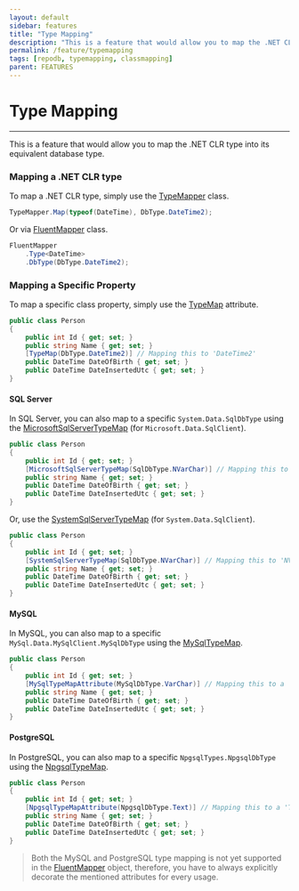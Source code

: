 ```yaml
---
layout: default
sidebar: features
title: "Type Mapping"
description: "This is a feature that would allow you to map the .NET CLR type into its equivalent database type."
permalink: /feature/typemapping
tags: [repodb, typemapping, classmapping]
parent: FEATURES
---
```


# Type Mapping

---

This is a feature that would allow you to map the .NET CLR type into its equivalent database type.

### Mapping a .NET CLR type

To map a .NET CLR type, simply use the [TypeMapper](/mapper/typemapper) class.

```csharp
TypeMapper.Map(typeof(DateTime), DbType.DateTime2);
```

Or via [FluentMapper](/mapper/fluentmapper) class.

```csharp
FluentMapper
    .Type<DateTime>
    .DbType(DbType.DateTime2);
```

### Mapping a Specific Property

To map a specific class property, simply use the [TypeMap](/attribute/typemap) attribute.

```csharp
public class Person
{
	public int Id { get; set; }
	public string Name { get; set; }
	[TypeMap(DbType.DateTime2)] // Mapping this to 'DateTime2'
	public DateTime DateOfBirth { get; set; }
	public DateTime DateInsertedUtc { get; set; }
}
```

#### SQL Server

In SQL Server, you can also map to a specific `System.Data.SqlDbType` using the [MicrosoftSqlServerTypeMap](/attribute/microsoftsqlservertypemap) (for `Microsoft.Data.SqlClient`).

```csharp
public class Person
{
	public int Id { get; set; }
	[MicrosoftSqlServerTypeMap(SqlDbType.NVarChar)] // Mapping this to 'NVarChar'
	public string Name { get; set; }
	public DateTime DateOfBirth { get; set; }
	public DateTime DateInsertedUtc { get; set; }
}
```

Or, use the [SystemSqlServerTypeMap](/attribute/systemsqlservertypemap) (for `System.Data.SqlClient`).

```csharp
public class Person
{
	public int Id { get; set; }
	[SystemSqlServerTypeMap(SqlDbType.NVarChar)] // Mapping this to 'NVarChar'
	public string Name { get; set; }
	public DateTime DateOfBirth { get; set; }
	public DateTime DateInsertedUtc { get; set; }
}
```

#### MySQL

In MySQL, you can also map to a specific `MySql.Data.MySqlClient.MySqlDbType` using the [MySqlTypeMap](/attribute/mysqltypemap).

```csharp
public class Person
{
	public int Id { get; set; }
	[MySqlTypeMapAttribute(MySqlDbType.VarChar)] // Mapping this to a 'VarChar'
	public string Name { get; set; }
	public DateTime DateOfBirth { get; set; }
	public DateTime DateInsertedUtc { get; set; }
}
```

#### PostgreSQL

In PostgreSQL, you can also map to a specific `NpgsqlTypes.NpgsqlDbType` using the [NpgsqlTypeMap](/attribute/npgsqltypemap).

```csharp
public class Person
{
	public int Id { get; set; }
	[NpgsqlTypeMapAttribute(NpgsqlDbType.Text)] // Mapping this to a 'Text'
	public string Name { get; set; }
	public DateTime DateOfBirth { get; set; }
	public DateTime DateInsertedUtc { get; set; }
}
```

> Both the MySQL and PostgreSQL type mapping is not yet supported in the [FluentMapper](/mapper/fluentmapper) object, therefore, you have to always explicitly decorate the mentioned attributes for every usage.